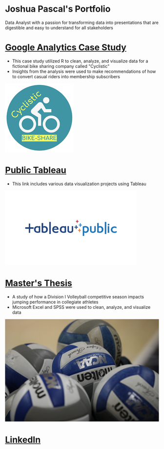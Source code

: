# Joshua Pascal's Portfolio
Data Analyst with a passion for transforming data into presentations that are digestible and easy to understand for all stakeholders

# [Google Analytics Case Study](https://drive.google.com/file/d/1tZYKD6RjEmMmeYyVefNmkPDfx0Ao9UPj/view?usp=share_link)
+ This case study utilized R to clean, analyze, and visualize data for a fictional bike sharing company called "Cyclistic"
+ Insights from the analysis were used to make recommendations of how to convert casual riders into membership subscribers

![](https://github.com/JPascal95/JPascal95.github.io/blob/main/Images/cyclistic%20case%20study.png)

# [Public Tableau](https://public.tableau.com/app/profile/joshua.pascal)
+ This link includes various data visualization projects using Tableau

![](https://github.com/JPascal95/JPascal95.github.io/blob/main/Images/tableau-public-logo-with-padding.png)

# [Master's Thesis](https://digitalcommons.georgiasouthern.edu/cgi/viewcontent.cgi?article=3330&context=etd)
+ A study of how a Division I Volleyball competitive season impacts jumping performance in collegiate athletes
+ Microsoft Excel and SPSS were used to clean, analyze, and visualize data

![](https://github.com/JPascal95/JPascal95.github.io/blob/main/Images/thesis%20volleyball%20image.jpeg)

# [LinkedIn](https://www.linkedin.com/in/joshua-pascal-94914992/)
